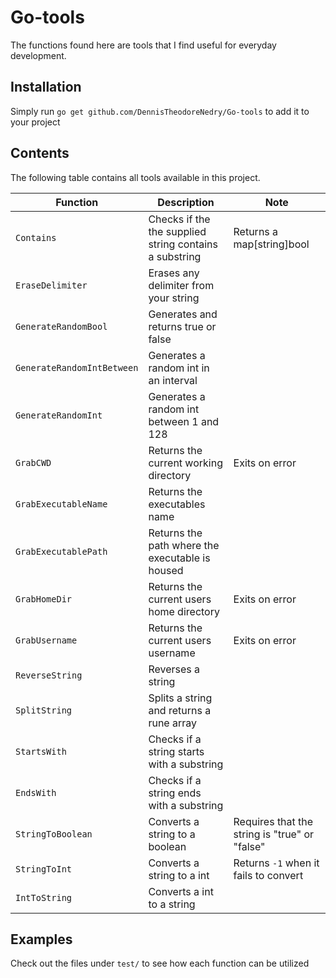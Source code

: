 # Go-tools
The functions found here are tools that I find useful for everyday development. 

## Installation
Simply run `go get github.com/DennisTheodoreNedry/Go-tools` to add it to your project

## Contents
The following table contains all tools available in this project.

| Function         | Description     | Note |
|--------------|-----------|-----------|
| `Contains` | Checks if the the supplied string contains a substring | Returns a map[string]bool |
| `EraseDelimiter`| Erases any delimiter from your string |  |
| `GenerateRandomBool`| Generates and returns true or false |  |
| `GenerateRandomIntBetween`| Generates a random int in an interval |  |
| `GenerateRandomInt`| Generates a random int between 1 and 128 |  |
| `GrabCWD`| Returns the current working directory | Exits on error |
| `GrabExecutableName`| Returns the executables name |  |
| `GrabExecutablePath`| Returns the path where the executable is housed |  |
| `GrabHomeDir`| Returns the current users home directory | Exits on error |
| `GrabUsername`| Returns the current users username | Exits on error |
| `ReverseString`| Reverses a string |  |
| `SplitString`| Splits a string and returns a rune array |  |
| `StartsWith`| Checks if a string starts with a substring |  |
| `EndsWith` | Checks if a string ends with a substring  | |
| `StringToBoolean`| Converts a string to a boolean | Requires that the string is "true" or "false" |
| `StringToInt`| Converts a string to a int | Returns `-1` when it fails to convert |
| `IntToString`| Converts a int to a string |  |

## Examples
Check out the files under `test/` to see how each function can be utilized